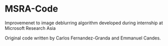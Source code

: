 # MSRA-Code

Improvemenet to image deblurring algorithm developed during internship at Microsoft Research Asia

Original code written by Carlos Fernandez-Granda and Emmanuel Candes.
